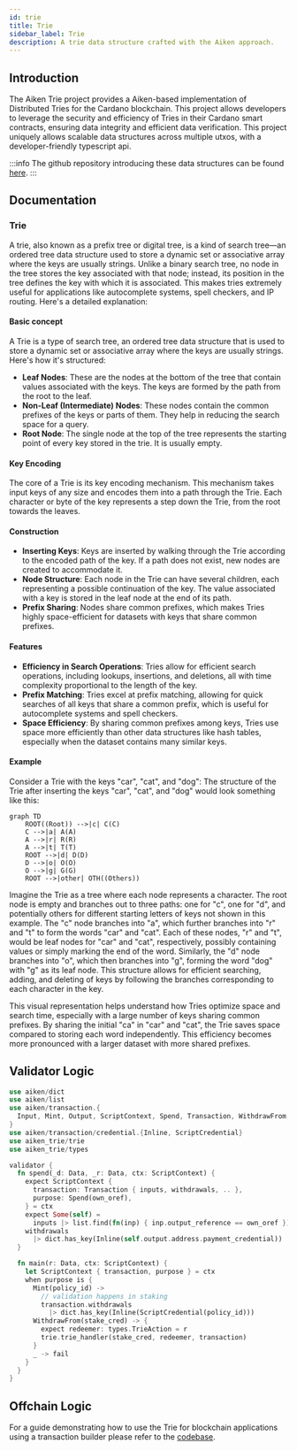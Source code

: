 ```yaml
---
id: trie
title: Trie
sidebar_label: Trie
description: A trie data structure crafted with the Aiken approach.
---
```


## Introduction

The Aiken Trie project provides a Aiken-based implementation of Distributed Tries for the Cardano blockchain. This project allows developers to leverage the security and efficiency of Tries in their Cardano smart contracts, ensuring data integrity and efficient data verification. This project uniquely allows scalable data structures across multiple utxos, with a developer-friendly typescript api.

:::info 
The github repository introducing these data structures can be found [here](https://github.com/Anastasia-Labs/aiken-trie).
:::

## Documentation

### Trie

A trie, also known as a prefix tree or digital tree, is a kind of search tree—an ordered tree data structure used to store a dynamic set or associative array where the keys are usually strings. Unlike a binary search tree, no node in the tree stores the key associated with that node; instead, its position in the tree defines the key with which it is associated. This makes tries extremely useful for applications like autocomplete systems, spell checkers, and IP routing. Here's a detailed explanation:

#### Basic concept

A Trie is a type of search tree, an ordered tree data structure that is used to store a dynamic set or associative array where the keys are usually strings. Here's how it's structured:

- **Leaf Nodes**: These are the nodes at the bottom of the tree that contain values associated with the keys. The keys are formed by the path from the root to the leaf.
- **Non-Leaf (Intermediate) Nodes**: These nodes contain the common prefixes of the keys or parts of them. They help in reducing the search space for a query.
- **Root Node**: The single node at the top of the tree represents the starting point of every key stored in the trie. It is usually empty.

#### Key Encoding

The core of a Trie is its key encoding mechanism. This mechanism takes input keys of any size and encodes them into a path through the Trie. Each character or byte of the key represents a step down the Trie, from the root towards the leaves.

#### Construction

- **Inserting Keys**: Keys are inserted by walking through the Trie according to the encoded path of the key. If a path does not exist, new nodes are created to accommodate it.
- **Node Structure**: Each node in the Trie can have several children, each representing a possible continuation of the key. The value associated with a key is stored in the leaf node at the end of its path.
- **Prefix Sharing**: Nodes share common prefixes, which makes Tries highly space-efficient for datasets with keys that share common prefixes.

#### Features

- **Efficiency in Search Operations**: Tries allow for efficient search operations, including lookups, insertions, and deletions, all with time complexity proportional to the length of the key.
- **Prefix Matching**: Tries excel at prefix matching, allowing for quick searches of all keys that share a common prefix, which is useful for autocomplete systems and spell checkers.
- **Space Efficiency**: By sharing common prefixes among keys, Tries use space more efficiently than other data structures like hash tables, especially when the dataset contains many similar keys.

#### Example

Consider a Trie with the keys "car", "cat", and "dog":
The structure of the Trie after inserting the keys "car", "cat", and "dog" would look something like this:

```mermaid
graph TD
    ROOT((Root)) -->|c| C(C)
    C -->|a| A(A)
    A -->|r| R(R)
    A -->|t| T(T)
    ROOT -->|d| D(D)
    D -->|o| O(O)
    O -->|g| G(G)
    ROOT -->|other| OTH((Others))
```

Imagine the Trie as a tree where each node represents a character. The root node is empty and branches out to three paths: one for "c", one for "d", and potentially others for different starting letters of keys not shown in this example. The "c" node branches into "a", which further branches into "r" and "t" to form the words "car" and "cat". Each of these nodes, "r" and "t", would be leaf nodes for "car" and "cat", respectively, possibly containing values or simply marking the end of the word. Similarly, the "d" node branches into "o", which then branches into "g", forming the word "dog" with "g" as its leaf node. This structure allows for efficient searching, adding, and deleting of keys by following the branches corresponding to each character in the key.

This visual representation helps understand how Tries optimize space and search time, especially with a large number of keys sharing common prefixes. By sharing the initial "ca" in "car" and "cat", the Trie saves space compared to storing each word independently. This efficiency becomes more pronounced with a larger dataset with more shared prefixes.

## Validator Logic

```rust
use aiken/dict
use aiken/list
use aiken/transaction.{
  Input, Mint, Output, ScriptContext, Spend, Transaction, WithdrawFrom,
}
use aiken/transaction/credential.{Inline, ScriptCredential}
use aiken_trie/trie
use aiken_trie/types

validator {
  fn spend(_d: Data, _r: Data, ctx: ScriptContext) {
    expect ScriptContext {
      transaction: Transaction { inputs, withdrawals, .. },
      purpose: Spend(own_oref),
    } = ctx
    expect Some(self) =
      inputs |> list.find(fn(inp) { inp.output_reference == own_oref })
    withdrawals
      |> dict.has_key(Inline(self.output.address.payment_credential))
  }

  fn main(r: Data, ctx: ScriptContext) {
    let ScriptContext { transaction, purpose } = ctx
    when purpose is {
      Mint(policy_id) ->
        // validation happens in staking
        transaction.withdrawals
          |> dict.has_key(Inline(ScriptCredential(policy_id)))
      WithdrawFrom(stake_cred) -> {
        expect redeemer: types.TrieAction = r
        trie.trie_handler(stake_cred, redeemer, transaction)
      }
      _ -> fail
    }
  }
}
```

## Offchain Logic

For a guide demonstrating how to use the Trie for blockchain applications using a transaction builder please refer to the [codebase](https://github.com/Anastasia-Labs/aiken-trie).